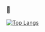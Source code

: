 ### 🚀

[![Top Langs](https://github-readme-stats.vercel.app/api/top-langs/?username=jonasborges&layout=compact)](https://github.com/anuraghazra/github-readme-stats)


<!--
**jonasborges/jonasborges** is a ✨ _special_ ✨ repository because its `README.md` (this file) appears on your GitHub profile.

Here are some ideas to get you started:

- 🔭 I’m currently working on ...
- 🌱 I’m currently learning ...
- 👯 I’m looking to collaborate on ...
- 🤔 I’m looking for help with ...
- 💬 Ask me about ...
- 📫 How to reach me: ...
- 😄 Pronouns: ...
- ⚡ Fun fact: ...
-->
